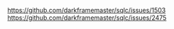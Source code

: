 https://github.com/darkframemaster/sqlc/issues/1503
https://github.com/darkframemaster/sqlc/issues/2475
